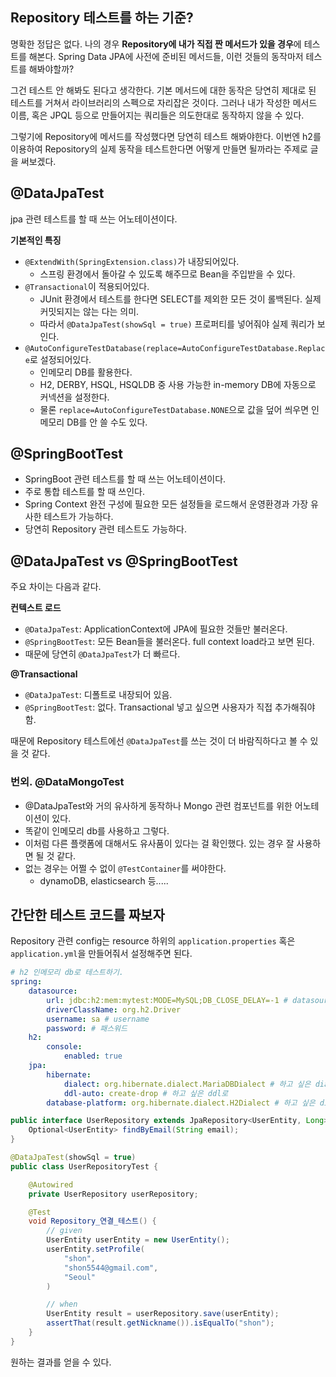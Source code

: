 
## Repository 테스트를 하는 기준?
명확한 정답은 없다. 나의 경우 **Repository에 내가 직접 짠 메서드가 있을 경우**에 테스트를 해본다. Spring Data JPA에 사전에 준비된 메서드들, 이런 것들의 동작마저 테스트를 해봐야할까? 

그건 테스트 안 해봐도 된다고 생각한다. 기본 메서드에 대한 동작은 당연히 제대로 된 테스트를 거쳐서 라이브러리의 스펙으로 자리잡은 것이다. 그러나 내가 작성한 메서드 이름, 혹은 JPQL 등으로 만들어지는 쿼리들은 의도한대로 동작하지 않을 수 있다.

그렇기에 Repository에 메서드를 작성했다면 당연히 테스트 해봐야한다. 이번엔 h2를 이용하여 Repository의 실제 동작을 테스트한다면 어떻게 만들면 될까라는 주제로 글을 써보겠다.

## @DataJpaTest
jpa 관련 테스트를 할 때 쓰는 어노테이션이다.

**기본적인 특징**
- `@ExtendWith(SpringExtension.class)`가 내장되어있다. 
	- 스프링 환경에서 돌아갈 수 있도록 해주므로 Bean을 주입받을 수 있다.
- `@Transactional`이 적용되어있다. 
	- JUnit 환경에서 테스트를 한다면 SELECT를 제외한 모든 것이 롤백된다. 실제 커밋되지는 않는 다는 의미.
	- 따라서 `@DataJpaTest(showSql = true)` 프로퍼티를 넣어줘야 실제 쿼리가 보인다.
- `@AutoConfigureTestDatabase(replace=AutoConfigureTestDatabase.Replace`로 설정되어있다.
	- 인메모리 DB를 활용한다.
	- H2, DERBY, HSQL, HSQLDB 중 사용 가능한 in-memory DB에 자동으로 커넥션을 설정한다.
	- 물론 `replace=AutoConfigureTestDatabase.NONE`으로 값을 덮어 씌우면 인메모리 DB를 안 쓸 수도 있다.

## @SpringBootTest
- SpringBoot 관련 테스트를 할 때 쓰는 어노테이션이다.
- 주로 통합 테스트를 할 때 쓰인다.
- Spring Context 완전 구성에 필요한 모든 설정들을 로드해서 운영환경과 가장 유사한 테스트가 가능하다.
- 당연히 Repository 관련 테스트도 가능하다.

## @DataJpaTest vs @SpringBootTest
주요 차이는 다음과 같다.

**컨텍스트 로드**
- `@DataJpaTest`: ApplicationContext에 JPA에 필요한 것들만 불러온다.
- `@SpringBootTest`: 모든 Bean들을 불러온다. full context load라고 보면 된다.
- 때문에 당연히 `@DataJpaTest`가 더 빠르다.

**@Transactional**
- `@DataJpaTest`: 디폴트로 내장되어 있음.
- `@SpringBootTest`: 없다. Transactional 넣고 싶으면 사용자가 직접 추가해줘야함.

때문에 Repository 테스트에선 `@DataJpaTest`를 쓰는 것이 더 바람직하다고 볼 수 있을 것 같다.

### 번외. @DataMongoTest
- @DataJpaTest와 거의 유사하게 동작하나 Mongo 관련 컴포넌트를 위한 어노테이션이 있다.
- 똑같이 인메모리 db를 사용하고 그렇다.
- 이처럼 다른 플랫폼에 대해서도 유사품이 있다는 걸 확인했다. 있는 경우 잘 사용하면 될 것 같다.
- 없는 경우는 어쩔 수 없이 `@TestContainer`를 써야한다.
	- dynamoDB, elasticsearch 등.....

## 간단한 테스트 코드를 짜보자

Repository 관련 config는 resource 하위의 `application.properties` 혹은 `application.yml`을 만들어줘서 설정해주면 된다.

```yaml
# h2 인메모리 db로 테스트하기.
spring:
	datasource:
		url: jdbc:h2:mem:mytest:MODE=MySQL;DB_CLOSE_DELAY=-1 # datasource url 맞는 거로
		driverClassName: org.h2.Driver 
		username: sa # username
		password: # 패스워드
	h2:
		console:
			enabled: true
	jpa:
		hibernate:
			dialect: org.hibernate.dialect.MariaDBDialect # 하고 싶은 dialect로
			ddl-auto: create-drop # 하고 싶은 ddl로
		database-platform: org.hibernate.dialect.H2Dialect # 하고 싶은 dialect로
```

```java
public interface UserRepository extends JpaRepository<UserEntity, Long> {
	Optional<UserEntity> findByEmail(String email);
}
```

```java
@DataJpaTest(showSql = true)
public class UserRepositoryTest {

	@Autowired
	private UserRepository userRepository;

	@Test
	void Repository_연결_테스트() {
		// given
		UserEntity userEntity = new UserEntity();
		userEntity.setProfile(
			"shon",
			"shon5544@gmail.com",
			"Seoul"
		)

		// when
		UserEntity result = userRepository.save(userEntity);
		assertThat(result.getNickname()).isEqualTo("shon");
	}
}
```

원하는 결과를 얻을 수 있다.